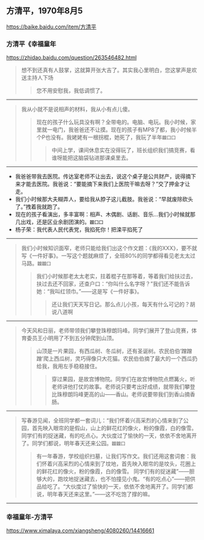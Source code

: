 ## 方清平，1970年8月5
https://baike.baidu.com/item/方清平
### 方清平《幸福童年
https://zhidao.baidu.com/question/263546482.html
>想不到还真有人鼓掌，这就算开张大吉了。其实我心里明白，您这掌声是欢送主持人下场
>>您不用安慰我，我低调惯了。
---
>我从小就不是说相声的材料，我从小有点儿傻。
>>现在的孩子什么玩具没有啊？全带电的。电脑、电玩。我小时候，家里就一电门，我爸爸还不让摸。现在的孩子有MP8了都，我小时候半个P也没有。我姥姥有一根拐棍，她死了，我玩了半年`龖囗囗`
>>>中间上学，课间休息实在没得玩了，班长组织我们搞竞赛，看谁呀能把这脑袋钻进那课桌里去。
---
- 我爸爸带我去医院。传达室老师不让出去，说这个桌子是公共财产，说得摘下来才能去医院。我爸说：“要能摘下来我们上医院干嘛去呀？”交了押金才让走。
- 我们小时候那大夫糊弄人，要给我从脖子这儿截肢。我爸说：“早就废除砍头了。”拽着我就跑了。
- 现在的孩子看演出，多丰富啊：相声、木偶剧、话剧、音乐…我们小时候就那几出戏，还是区业余剧团演的。`龖囗囗`
- 杨子荣：我代表人民代表党，我掐死你！把滦平掐死了
---
>我们小时候知识面窄，老师只能给我们出这个作文题：《我的XXX》，要不就写《一件好事》。一写这个题就麻烦了，全班80%的同学都得看见老太太过马路。`龖龖囗`
>>我们小时候那老太太老实，拄着棍子在那等着，等着我们给扶过去，扶过去还不回家，还查户口：“你叫什么名字呀？”我们还不能告诉她：“我叫红领巾。”——这是写《一件好事》。
>>>还让我们天天写日记。那么点儿小孩，每天有什么可记的？胡说八道啊
---
>今天风和日丽，老师带领我们攀登珠穆朗玛峰。同学们展开了登山竞赛，体育委员王小明用了不到五分钟爬到山顶。
>>山顶是一片果园，有西瓜树、冬瓜树，还有圣诞树。农民伯伯‘蹭蹭蹭’爬上西瓜树，灵巧得像只大花猫。农民伯伯摘了最大的一个西瓜扔给我，我用左手稳稳接住。
>>>穿过果园，是故宫博物院。同学们在故宫博物院点燃篝火，听老师讲他打仗的故事。老师说只要考出好成绩，就带我们攀登比珠穆朗玛峰更高的山——香山。老师说要带我们到香山摘香肠。
---
>写春游见闻，全班同学都一套词儿：“我们怀着兴高采烈的心情来到了公园，首先映入眼帘的是假山，山上的鲜花红的像火，粉的像霞，白的像雪。同学们有的捉迷藏，有的吃点心。大伙度过了愉快的一天，依依不舍地离开了。同学们都说，明年春天还来公园。`龖龖囗`
>>有一年春游，学校组织扫墓，让我们写作文。我们还用这套词套：我们怀着兴高采烈的心情来到了坟地，首先映入眼帘的是坟头，花圈上的鲜花红的像火，粉的像霞，白的像雪。
>>同学们有的捉迷藏”——胆够大的，跑坟地捉迷藏去，也不怕撞见小鬼。“有的吃点心”——把供品给吃了。“大伙度过了愉快的一天，依依不舍地离开了。同学们都说，明年春天还来这里。”——这不吃饱了撑的嘛。
---
### 幸福童年-方清平
https://www.ximalaya.com/xiangsheng/4080260/14416661
